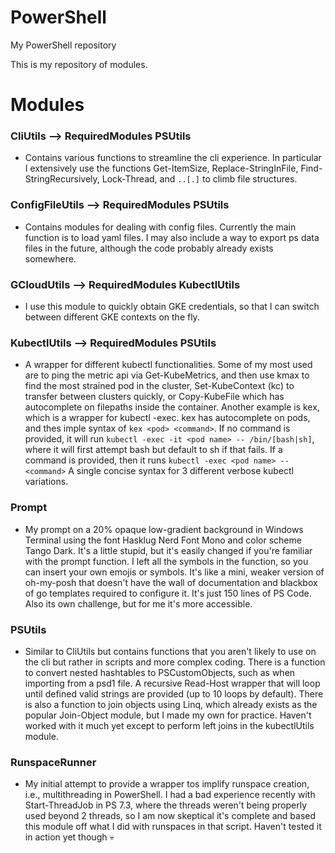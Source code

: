 # PowerShell
My PowerShell repository

This is my repository of modules.

# Modules

### CliUtils --> RequiredModules PSUtils

* Contains various functions to streamline the cli experience. In particular I extensively use the functions Get-ItemSize, Replace-StringInFile, Find-StringRecursively, Lock-Thread, and `..[.]` to climb file structures.

### ConfigFileUtils --> RequiredModules PSUtils

* Contains modules for dealing with config files. Currently the main function is to load yaml files. I may also include a way to export ps data files in the future, although the code probably already exists somewhere.

### GCloudUtils --> RequiredModules KubectlUtils

* I use this module to quickly obtain GKE credentials, so that I can switch between different GKE contexts on the fly.

### KubectlUtils --> RequiredModules PSUtils

* A wrapper for different kubectl functionalities. Some of my most used are to ping the metric api via Get-KubeMetrics, and then use kmax to find the most strained pod in the cluster, Set-KubeContext (kc) to transfer between clusters quickly, or Copy-KubeFile which has autocomplete on filepaths inside the container. Another example is kex, which is a wrapper for kubectl -exec. kex has autocomplete on pods, and thes imple syntax of `kex <pod> <command>`. If no command is provided, it will run `kubectl -exec -it <pod name> -- /bin/[bash|sh]`, where it will first attempt bash but default to sh if that fails. If a command is provided, then it runs `kubectl -exec <pod name> -- <command>` A single concise syntax for 3 different verbose kubectl variations.

### Prompt
* My prompt on a 20% opaque low-gradient background in Windows Terminal using the font Hasklug Nerd Font Mono and color scheme Tango Dark. It's a little stupid, but it's easily changed if you're familiar with the prompt function. I left all the symbols in the function, so you can insert your own emojis or symbols. It's like a mini, weaker version of oh-my-posh that doesn't have the wall of documentation and blackbox of go templates required to configure it. It's just 150 lines of PS Code. Also its own challenge, but for me it's more accessible.

### PSUtils
* Similar to CliUtils but contains functions that you aren't likely to use on the cli but rather in scripts and more complex coding. There is a function to convert nested hashtables to PSCustomObjects, such as when importing from a psd1 file. A recursive Read-Host wrapper that will loop until defined valid strings are provided (up to 10 loops by default). There is also a function to join objects using Linq, which already exists as the popular Join-Object module, but I made my own for practice. Haven't worked with it much yet except to perform left joins in the kubectlUtils module.

### RunspaceRunner

* My initial attempt to provide a wrapper tos implify runspace creation, i.e., multithreading in PowerShell. I had a bad experience recently with Start-ThreadJob in PS 7.3, where the threads weren't being properly used beyond 2 threads, so I am now skeptical it's complete and based this module off what I did with runspaces in that script. Haven't tested it in action yet though 💀
